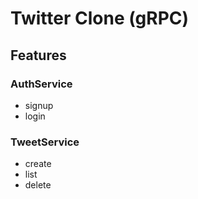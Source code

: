 # Twitter Clone (gRPC)

## Features
### AuthService
- signup
- login

### TweetService
- create
- list
- delete
